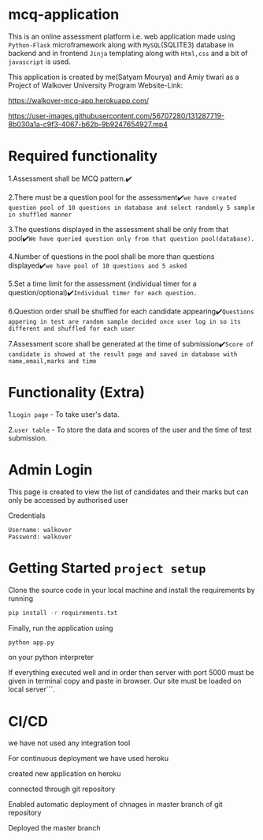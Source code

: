 

# mcq-application
This is an online assessment platform i.e. web application made using ```Python-Flask``` microframework along with ```MySQL```(SQLITE3) database in backend and in frontend ```Jinja``` templating along with ```Html,css``` and a bit of ```javascript``` is used.

This application is created by me(Satyam Mourya) and Amiy tiwari as a Project of Walkover University Program
Website-Link:

https://walkover-mcq-app.herokuapp.com/

https://user-images.githubusercontent.com/56707280/131287719-8b030a1a-c9f3-4067-b62b-9b9247654927.mp4

# Required functionality

1.Assessment shall be MCQ pattern.:heavy_check_mark:

2.There must be a question pool for the assessment:heavy_check_mark:```we have created question pool of 10 questions in database and select randomly 5 sample in shuffled manner```

3.The questions displayed in the assessment shall be only from that pool:heavy_check_mark:```We have queried question only from that question pool(database).```

4.Number of questions in the pool shall be more than questions displayed:heavy_check_mark:```we have pool of 10 questions and 5 asked```

5.Set a time limit for the assessment (individual timer for a question/optional):heavy_check_mark:```Individual timer for each question.```

6.Question order shall be shuffled for each candidate appearing:heavy_check_mark:```Questions appering in test are random sample decided once user log in so its different and shuffled for each user```

7.Assessment score shall be generated at the time of submission:heavy_check_mark:```Score of candidate is showed at the result page and saved in database with name,email,marks and time```


# Functionality (Extra)

1.```Login page``` - To take user's data.

2.```user table``` - To store the data and scores of the user and the time of test submission.

# Admin Login

This page is created to view the list of candidates and their marks but can only be accessed by authorised user

Credentials

```
Username: walkover
Password: walkover
```



# Getting Started ```project setup```

Clone the source code in your local machine and install the requirements by running

```bash
pip install -r requirements.txt 
```

Finally, run the application using
```bash
python app.py
```
on your python interpreter

If everything executed well and in order then server with port 5000 must be given in terminal copy and paste in browser. Our site must be loaded on local server```.

# CI/CD
we have not used any integration tool

For continuous deployment we have used heroku

created new application on heroku

connected through git repository

Enabled automatic deployment of chnages in master branch of git repository

Deployed the master branch
